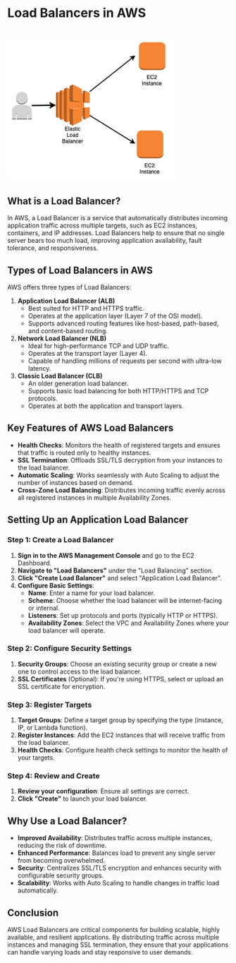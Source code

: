 # **Load Balancers in AWS**


# ![aws-load-balancer](../assets/aws/08-aws-load-balancer/aws-load-balancer.png)

## **What is a Load Balancer?**

In AWS, a Load Balancer is a service that automatically distributes incoming application traffic across multiple targets, such as EC2 instances, containers, and IP addresses. Load Balancers help to ensure that no single server bears too much load, improving application availability, fault tolerance, and responsiveness.

## **Types of Load Balancers in AWS**

AWS offers three types of Load Balancers:

1. **Application Load Balancer (ALB)**  
   * Best suited for HTTP and HTTPS traffic.  
   * Operates at the application layer (Layer 7 of the OSI model).  
   * Supports advanced routing features like host-based, path-based, and content-based routing.  
2. **Network Load Balancer (NLB)**  
   * Ideal for high-performance TCP and UDP traffic.  
   * Operates at the transport layer (Layer 4).  
   * Capable of handling millions of requests per second with ultra-low latency.  
3. **Classic Load Balancer (CLB)**  
   * An older generation load balancer.  
   * Supports basic load balancing for both HTTP/HTTPS and TCP protocols.  
   * Operates at both the application and transport layers.

## **Key Features of AWS Load Balancers**

* **Health Checks**: Monitors the health of registered targets and ensures that traffic is routed only to healthy instances.  
* **SSL Termination**: Offloads SSL/TLS decryption from your instances to the load balancer.  
* **Automatic Scaling**: Works seamlessly with Auto Scaling to adjust the number of instances based on demand.  
* **Cross-Zone Load Balancing**: Distributes incoming traffic evenly across all registered instances in multiple Availability Zones.

## **Setting Up an Application Load Balancer**

### **Step 1: Create a Load Balancer**

1. **Sign in to the AWS Management Console** and go to the EC2 Dashboard.  
2. **Navigate to "Load Balancers"** under the "Load Balancing" section.  
3. **Click "Create Load Balancer"** and select "Application Load Balancer".  
4. **Configure Basic Settings**:  
   * **Name**: Enter a name for your load balancer.  
   * **Scheme**: Choose whether the load balancer will be internet-facing or internal.  
   * **Listeners**: Set up protocols and ports (typically HTTP or HTTPS).  
   * **Availability Zones**: Select the VPC and Availability Zones where your load balancer will operate.

### **Step 2: Configure Security Settings**

1. **Security Groups**: Choose an existing security group or create a new one to control access to the load balancer.  
2. **SSL Certificates** (Optional): If you're using HTTPS, select or upload an SSL certificate for encryption.

### **Step 3: Register Targets**

1. **Target Groups**: Define a target group by specifying the type (instance, IP, or Lambda function).  
2. **Register Instances**: Add the EC2 instances that will receive traffic from the load balancer.  
3. **Health Checks**: Configure health check settings to monitor the health of your targets.

### **Step 4: Review and Create**

1. **Review your configuration**: Ensure all settings are correct.  
2. **Click "Create"** to launch your load balancer.

## **Why Use a Load Balancer?**

* **Improved Availability**: Distributes traffic across multiple instances, reducing the risk of downtime.  
* **Enhanced Performance**: Balances load to prevent any single server from becoming overwhelmed.  
* **Security**: Centralizes SSL/TLS encryption and enhances security with configurable security groups.  
* **Scalability**: Works with Auto Scaling to handle changes in traffic load automatically.

## **Conclusion**

AWS Load Balancers are critical components for building scalable, highly available, and resilient applications. By distributing traffic across multiple instances and managing SSL termination, they ensure that your applications can handle varying loads and stay responsive to user demands.

